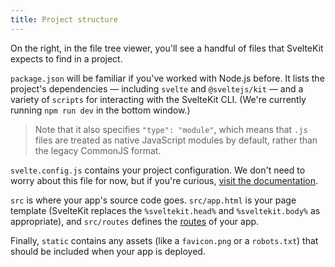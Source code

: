```yaml
---
title: Project structure
---
```


On the right, in the file tree viewer, you'll see a handful of files that SvelteKit expects to find in a project.

`package.json` will be familiar if you've worked with Node.js before. It lists the project's dependencies — including `svelte` and `@sveltejs/kit` — and a variety of `scripts` for interacting with the SvelteKit CLI. (We're currently running `npm run dev` in the bottom window.)

> Note that it also specifies `"type": "module"`, which means that `.js` files are treated as native JavaScript modules by default, rather than the legacy CommonJS format.

`svelte.config.js` contains your project configuration. We don't need to worry about this file for now, but if you're curious, [visit the documentation](https://kit.svelte.dev/docs/configuration).

`src` is where your app's source code goes. `src/app.html` is your page template (SvelteKit replaces the `%sveltekit.head%` and `%sveltekit.body%` as appropriate), and `src/routes` defines the [routes](/tutorial/filesystem-based-routing) of your app.

Finally, `static` contains any assets (like a `favicon.png` or a `robots.txt`) that should be included when your app is deployed.
